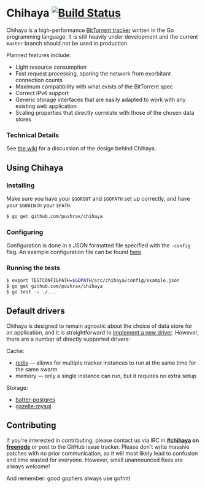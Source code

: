 # Chihaya [![Build Status](https://travis-ci.org/pushrax/chihaya.png?branch=master)](https://travis-ci.org/pushrax/chihaya)

Chihaya is a high-performance [BitTorrent tracker](http://en.wikipedia.org/wiki/BitTorrent_tracker)
written in the Go programming language. It is still heavily under development and the current `master` branch
should not be used in production.

Planned features include:

- Light resource consumption
- Fast request processing, sparing the network from exorbitant connection counts 
- Maximum compatibility with what exists of the BitTorrent spec
- Correct IPv6 support
- Generic storage interfaces that are easily adapted to work with any existing web application
- Scaling properties that directly correlate with those of the chosen data stores

### Technical Details

See [the wiki](https://github.com/pushrax/chihaya/wiki) for a discussion of the design behind Chihaya.

## Using Chihaya
### Installing

Make sure you have your `$GOROOT` and `$GOPATH` set up correctly, and have your `$GOBIN` in your `$PATH`.

```sh
$ go get github.com/pushrax/chihaya
```

### Configuring

Configuration is done in a JSON formatted file specified with the `-config`
flag. An example configuration file can be found
[here](https://github.com/pushrax/chihaya/blob/master/config/example.json).

### Running the tests

```sh
$ export TESTCONFIGPATH=$GOPATH/src/chihaya/config/example.json
$ go get github.com/pushrax/chihaya
$ go test -v ./...
```

## Default drivers

Chihaya is designed to remain agnostic about the choice of data store for an
application, and it is straightforward to [implement a new driver]. However, there
are a number of directly supported drivers:

Cache:

* [redis](http://redis.io) — allows for multiple tracker instances to run at the same time for the same swarm
* memory — only a single instance can run, but it requires no extra setup

Storage:

* [batter-postgres](https://github.com/wafflesfm/batter)
* [gazelle-mysql](https://github.com/whatcd/gazelle)

[implement a new driver]: https://github.com/pushrax/chihaya/wiki/Implementing-a-driver


## Contributing

If you're interested in contributing, please contact us via IRC in **[#chihaya] on
[freenode]** or post to the GitHub issue tracker. Please don't write
massive patches with no prior communication, as it will most
likely lead to confusion and time wasted for everyone. However, small
unannounced fixes are always welcome!

[#chihaya]: http://webchat.freenode.net?channels=chihaya
[freenode]: http://freenode.net

And remember: good gophers always use gofmt!
